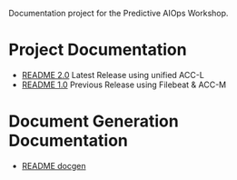 Documentation project for the Predictive AIOps Workshop.

# Project Documentation

* [README 2.0](docs/2.0/README.md) Latest Release using unified ACC-L
* [README 1.0](docs/1.0/README.md) Previous Release using Filebeat & ACC-M

# Document Generation Documentation

* [README docgen](README-docgen.md)